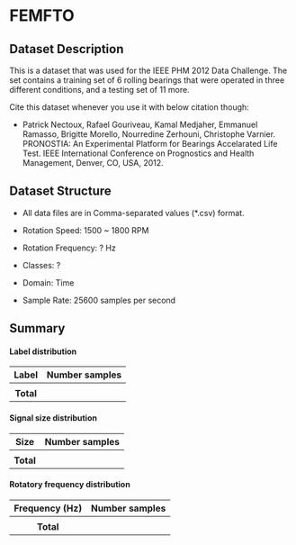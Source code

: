 # FEMFTO

## Dataset Description
This is a dataset that was used for the IEEE PHM 2012 Data Challenge.
The set contains a training set of 6 rolling bearings that were operated in three different conditions, and a testing set of 11 more.

Cite this dataset whenever you use it with below citation though:
- Patrick Nectoux, Rafael Gouriveau, Kamal Medjaher, Emmanuel Ramasso, Brigitte Morello, Nourredine Zerhouni, Christophe Varnier. PRONOSTIA: An Experimental Platform for Bearings Accelarated Life Test. IEEE International Conference on Prognostics and Health Management, Denver, CO, USA, 2012.

## Dataset Structure

- All data files are in Comma-separated values (*.csv) format.

- Rotation Speed: 1500 ~ 1800 RPM

- Rotation Frequency: ? Hz

- Classes: ?

- Domain: Time

- Sample Rate: 25600 samples per second

## Summary

#### Label distribution
|   Label   | Number samples |
|:---------:|:--------------:|
|           |                |
| **Total** |                |

<!-- ![image](../../images/FEMFTO/label_dist.png) -->


#### Signal size distribution
|   Size    | Number samples |
|:---------:|:--------------:|
|           |                |
| **Total** |                |

<!-- ![image](../../images/FEMFTO/signal_size_dist.png) -->


#### Rotatory frequency distribution
| Frequency (Hz) | Number samples |
|:--------------:|:--------------:|
|                |                |
|   **Total**    |                |

<!-- ![image](../../images/FEMFTO/frequency_dist.png) -->
